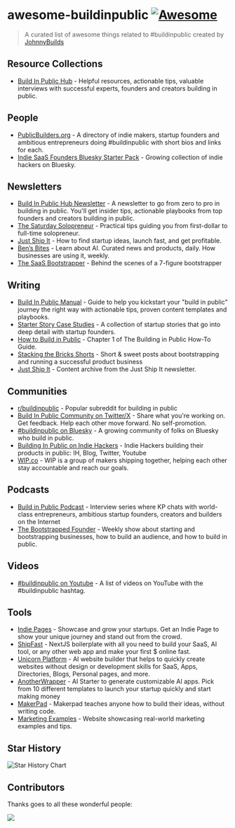 # awesome-buildinpublic [![Awesome](https://awesome.re/badge.svg)](https://awesome.re)

> A curated list of awesome things related to #buildinpublic created by [JohnnyBuilds](https://github.com/johnnybuildsyo)

## Resource Collections

- [Build In Public Hub](https://buildinpublic.xyz/) - Helpful resources, actionable tips, valuable interviews with successful experts, founders and creators building in public.

## People

- [PublicBuilders.org](https://publicbuilders.org) - A directory of indie makers, startup founders and ambitious entrepreneurs doing #buildinpublic with short bios and links for each.
- [Indie SaaS Founders Bluesky Starter Pack](https://bsky.app/starter-pack-short/G4EFzCH) - Growing collection of indie hackers on Bluesky.

## Newsletters

- [Build In Public Hub Newsletter](https://buildinpublichub.substack.com/) - A newsletter to go from zero to pro in building in public. You'll get insider tips, actionable playbooks from top founders and creators building in public.
- [The Saturday Solopreneur](https://www.justinwelsh.me/newsletters) - Practical tips guiding you from first-dollar to full-time solopreneur.
- [Just Ship It](https://marclou.beehiiv.com/) - How to find startup ideas, launch fast, and get profitable.
- [Ben’s Bites](https://bensbites.beehiiv.com/subscribe) - Learn about AI. Curated news and products, daily. How businesses are using it, weekly.
- [The SaaS Bootstrapper](https://thesaasbootstrapper.co/) - Behind the scenes of a 7-figure bootstrapper

## Writing

- [Build In Public Manual](https://thisiskp.com/resources/build-in-public-manual) - Guide to help you kickstart your "build in public" journey the right way with actionable tips, proven content templates and playbooks.
- [Starter Story Case Studies](https://www.starterstory.com/explore) - A collection of startup stories that go into deep detail with startup founders.
- [How to Build in Public](https://gabygoldberg.medium.com/the-building-in-public-how-to-guide-219d417f00c1) - Chapter 1 of The Building in Public How-To Guide.
- [Stacking the Bricks Shorts]([https://shorts.stackingthebricks.com/page/2/](https://shorts.stackingthebricks.com/)) - Short & sweet posts about bootstrapping and running a successful product business
- [Just Ship It](https://marclou.beehiiv.com/) - Content archive from the Just Ship It newsletter.

## Communities

- [r/buildinpublic](https://www.reddit.com/r/buildinpublic/) - Popular subreddit for building in public
- [Build In Public Community on Twitter/X](https://x.com/i/communities/1493446837214187523) - Share what you're working on. Get feedback. Help each other move forward. No self-promotion.
- [#buildinpublic on Bluesky](https://bsky.app/hashtag/buildinpublic) - A growing community of folks on Bluesky who build in public.
- [Building In Public on Indie Hackers](https://www.indiehackers.com/group/building-in-public) - Indie Hackers building their products in public: IH, Blog, Twitter, Youtube
- [WIP.co](https://wip.co/) - WIP is a group of makers shipping together, helping each other stay accountable and reach our goals.

## Podcasts

- [Build in Public Podcast](https://www.buildinpublicpodcast.com/) - Interview series where KP chats with world-class entrepreneurs, ambitious startup founders, creators and builders on the Internet
- [The Bootstrapped Founder](https://thebootstrappedfounder.com/podcast/) - Weekly show about starting and bootstrapping businesses, how to build an audience, and how to build in public.

## Videos

- [#buildinpublic on Youtube](https://www.youtube.com/hashtag/buildinpublic) - A list of videos on YouTube with the #buildinpublic hashtag.

## Tools

- [Indie Pages](https://indiepa.ge/) - Showcase and grow your startups. Get an Indie Page to show your unique journey and stand out from the crowd.
- [ShipFast](https://shipfa.st/) - NextJS boilerplate with all you need to build your SaaS, AI tool, or any other web app and make your first $ online fast.
- [Unicorn Platform](https://unicornplatform.com/) - AI website builder that helps to quickly create websites without design or development skills for SaaS, Apps, Directories, Blogs, Personal pages, and more.
- [AnotherWrapper](https://anotherwrapper.com/) - AI Starter to generate customizable AI apps. Pick from 10 different templates to launch your startup quickly and start making money
- [MakerPad](https://makerpad.zapier.com/) - Makerpad teaches anyone how to build their ideas, without writing code.
- [Marketing Examples](https://marketingexamples.com/) - Website showcasing real-world marketing examples and tips.

## Star History

<picture>
  <source media="(prefers-color-scheme: dark)" srcset="https://api.star-history.com/svg?repos=johnnybuildsyo/awesome-buildinpublic&type=Date&theme=dark" />
  <source media="(prefers-color-scheme: light)" srcset="https://api.star-history.com/svg?repos=johnnybuildsyo/awesome-buildinpublic&type=Date" />
  <img alt="Star History Chart" src="https://api.star-history.com/svg?repos=johnnybuildsyo/awesome-buildinpublic&type=Date" />
</picture>

## Contributors

Thanks goes to all these wonderful people:

<a href="https://github.com/birobirobiro/awesome-shadcn-ui/graphs/contributors">
  <img src="https://contrib.rocks/image?repo=johnnybuildsyo/awesome-buildinpublic" />
</a>
